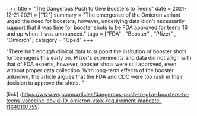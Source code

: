 +++
title = "The Dangerous Push to Give Boosters to Teens"
date = 2021-12-21
2021 = ["12"]
summary = "The emergence of the Omicron variant urged the need for boosters, however, underlying data didn't necessarily support that it was time for booster shots to be FDA approved for teens 16 and up when it was announced."
tags = ["FDA" , "Booster" , "Pfizer" , "Omicron"]
category = "Oped"
+++

"There isn't enough clinical data to support the insitution of booster shots for teenagers this early on. Pfizer's experiments and data did not allign with that of FDA experts, however, booster shots were still approved, even without proper data collection. With long-term effects of the booster unknown, the article argues that the FDA and CDC were too rash in their decision to approve the shots. "

[link] (https://www.wsj.com/articles/dangerous-push-to-give-boosters-to-teens-vacccine-covid-19-omicron-vaxx-requirement-mandate-11640107759)
